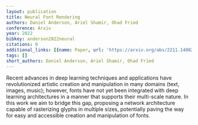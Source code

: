 ```yaml
---
layout: publication
title: Neural Font Rendering
authors: Daniel Anderson, Ariel Shamir, Ohad Fried
conference: Arxiv
year: 2022
bibkey: anderson2022neural
citations: 0
additional_links: [{name: Paper, url: 'https://arxiv.org/abs/2211.14802'}]
tags: []
short_authors: Daniel Anderson, Ariel Shamir, Ohad Fried
---
```

Recent advances in deep learning techniques and applications have
revolutionized artistic creation and manipulation in many domains (text,
images, music); however, fonts have not yet been integrated with deep learning
architectures in a manner that supports their multi-scale nature. In this work
we aim to bridge this gap, proposing a network architecture capable of
rasterizing glyphs in multiple sizes, potentially paving the way for easy and
accessible creation and manipulation of fonts.